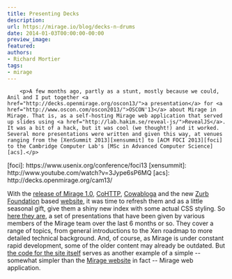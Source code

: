 ```yaml
---
title: Presenting Decks
description:
url: https://mirage.io/blog/decks-n-drums
date: 2014-01-03T00:00:00-00:00
preview_image:
featured:
authors:
- Richard Mortier
tags:
- mirage
---
```



        <p>A few months ago, partly as a stunt, mostly because we could, Anil and I put together <a href="http://decks.openmirage.org/oscon13/">a presentation</a> for <a href="http://www.oscon.com/oscon2013/">OSCON'13</a> about Mirage in Mirage. That is, as a self-hosting Mirage web application that served up slides using <a href="http://lab.hakim.se/reveal-js/">RevealJS</a>. It was a bit of a hack, but it was cool (we thought!) and it worked. Several more presentations were written and given this way, at venues ranging from the [XenSummit 2013][xensummit] to [ACM FOCI 2013][foci] to the Cambridge Computer Lab's [MSc in Advanced Computer Science][acs].</p>
<p>[foci]: https://www.usenix.org/conference/foci13&lrm;
[xensummit]: http://www.youtube.com/watch?v=3Jype6sP6MQ
[acs]: http://decks.openmirage.org/cam13/</p>
<p>With the <a href="https://mirage.io/blog/announcing-mirage10">release of Mirage 1.0</a>, <a href="http://github.com/mirage/ocaml-cohttp">CoHTTP</a>, <a href="http://github.com/mirage/cowabloga">Cowabloga</a> and
the new <a href="http://foundation.zurb.com/">Zurb Foundation</a> based <a href="https://mirage.io/">website</a>, it was time to refresh them
and as a little seasonal gift, give them a shiny new index with some actual CSS
styling. So <a href="http://decks.openmirage.org/">here they are</a>, a set of presentations that have been given
by various members of the Mirage team over the last 6 months or so. They cover
a range of topics, from general introductions to the Xen roadmap to more
detailed technical background. And, of course, as Mirage is under constant
rapid development, some of the older content may already be outdated. But <a href="http://github.com/mirage/mirage-decks">the
code for the site itself</a> serves as another example of a simple --
somewhat simpler than the <a href="https://mirage.io/">Mirage website</a> in fact -- Mirage web
application.</p>

      
